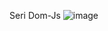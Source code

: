 Seri Dom-Js
![image](https://user-images.githubusercontent.com/59316805/84116783-aaf23500-aa5a-11ea-9ef0-57df6445e3df.png)

